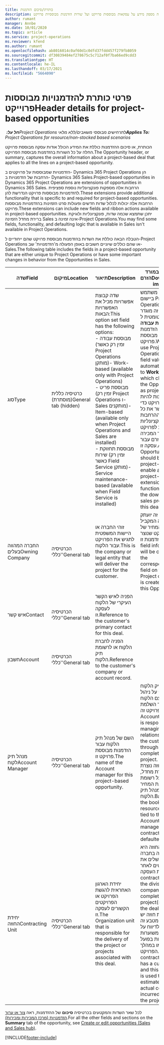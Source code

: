 ```yaml
---
title: כותרת/סיכום הזדמנות
description: נושא זה מספק מידע על עסקאות מבוססות פרויקט ועל שורות הזדמנות מבוססיות פרויקט.
author: rumant
manager: Annbe
ms.date: 10/01/2020
ms.topic: article
ms.service: project-operations
ms.reviewer: kfend
ms.author: rumant
ms.openlocfilehash: ab8016014c0af60d1c0dfd37fdd457f279fb8059
ms.sourcegitcommit: df30839484ef278675c5c712af0f7ba66ed9cdd3
ms.translationtype: HT
ms.contentlocale: he-IL
ms.lasthandoff: 03/17/2021
ms.locfileid: "5664090"
---
```

# <a name="header-details-for-project-based-opportunities"></a><span data-ttu-id="bbb93-103">פרטי כותרת להזדמנויות מבוססות פרוייקט</span><span class="sxs-lookup"><span data-stu-id="bbb93-103">Header details for project-based opportunities</span></span>

<span data-ttu-id="bbb93-104">_**חל על:** ‏Project Operations לתרחישים מבוססי משאבים/ללא מלאי_</span><span class="sxs-lookup"><span data-stu-id="bbb93-104">_**Applies To:** Project Operations for resource/non-stocked based scenarios_</span></span>


<span data-ttu-id="bbb93-105">הכותרת, או סיכום ההזדמנות כוללת את המידע הכולל אודות עסקה מבוססת פרויקט החלה על כל השורות בהזדמנות מבוססת הפרויקט.</span><span class="sxs-lookup"><span data-stu-id="bbb93-105">The Opportunity header, or summary, captures the overall information about a project-based deal that applies to all the lines on a project-based opportunity.</span></span>

<span data-ttu-id="bbb93-106">הזדמנויות שמבוססות על פרויקטים ב- Dynamics 365 Project Operations הן הרחבות של הזדמנויות ב- Dynamics 365 Sales.</span><span class="sxs-lookup"><span data-stu-id="bbb93-106">Project-based opportunities in Dynamics 365 Project Operations are extensions of opportunities in Dynamics 365 Sales.</span></span> <span data-ttu-id="bbb93-107">הרחבות אלה מספקות פונקציונליות נוספת ספציפית להזדמנויות מבוססות פרויקט הנדרשת להן.</span><span class="sxs-lookup"><span data-stu-id="bbb93-107">These extensions provide additional functionality that is specific to and required for project-based opportunities.</span></span> <span data-ttu-id="bbb93-108">הרחבות אלה יכולות לכלול שדות חדשים ופעולות סרט הזמינות בהזדמנויות מבוססות פרויקט.</span><span class="sxs-lookup"><span data-stu-id="bbb93-108">These extensions can include new fields and ribbon actions available in project-based opportunities.</span></span> <span data-ttu-id="bbb93-109">יתכן שתמצא שכמה שדות, פונקציונליות ולוגיקת ברירת מחדל הזמינה Sales אינה זמינה ב-Project Operations.</span><span class="sxs-lookup"><span data-stu-id="bbb93-109">You may find some fields, functionality, and defaulting logic that is available in Sales isn't available in Project Operations.</span></span>

<span data-ttu-id="bbb93-110">הטבלה הבאה כוללת את השדות בהזדמנות מבוססת פרויקט שהם ייחודיים ל-Project Operations או שהם כוללים שיוניים חשובים באופן הפעולה מ'הזדמנויות' שב-Sales.</span><span class="sxs-lookup"><span data-stu-id="bbb93-110">The following table includes the fields in a project-based opportunity that are either unique to Project Operations or have some important changes in behavior from the Opportunities in Sales.</span></span>

| <span data-ttu-id="bbb93-111">**שדה**</span><span class="sxs-lookup"><span data-stu-id="bbb93-111">**Field**</span></span> | <span data-ttu-id="bbb93-112">**מיקום**</span><span class="sxs-lookup"><span data-stu-id="bbb93-112">**Location**</span></span> | <span data-ttu-id="bbb93-113">**תיאור**</span><span class="sxs-lookup"><span data-stu-id="bbb93-113">**Description**</span></span> | <span data-ttu-id="bbb93-114">**השפעה במורד הזרם**</span><span class="sxs-lookup"><span data-stu-id="bbb93-114">**Downstream impact**</span></span> |
| --- | --- | --- | --- |
| <span data-ttu-id="bbb93-115">סוג</span><span class="sxs-lookup"><span data-stu-id="bbb93-115">Type</span></span> | <span data-ttu-id="bbb93-116">כרטיסיה כללית (מוסתרת)</span><span class="sxs-lookup"><span data-stu-id="bbb93-116">General tab (hidden)</span></span> | <span data-ttu-id="bbb93-117">שדה קבוצת אפשרויות מכיל את האפשרויות הבאות:</span><span class="sxs-lookup"><span data-stu-id="bbb93-117">This option set field has the following options:</span></span></br><span data-ttu-id="bbb93-118">- מבוססת עבודה (זמין רק כאשר Project Operations מותקן)</span><span class="sxs-lookup"><span data-stu-id="bbb93-118">- Work-based (available only with Project Operations)</span></span></br><span data-ttu-id="bbb93-119">- מבוססת פריט (זמין רק Project Operations ו-Sales מותקנים)</span><span class="sxs-lookup"><span data-stu-id="bbb93-119">- Item-based (available only when Project Operations and Sales are installed)</span></span></br><span data-ttu-id="bbb93-120">- מבוססת תחזוקת שירות (זמין רק כאשר Field Service מותקן)</span><span class="sxs-lookup"><span data-stu-id="bbb93-120">- Service maintenance-based (available when Field Service is installed)</span></span> | <span data-ttu-id="bbb93-121">כאשר אתה משתמש ביישום Project Operations, הערך של שדה זה מוגדר אוטומטית ל **מבוססת עבודה** שמסווג את הזדמנות להזדמנות מבוססת פרויקט.</span><span class="sxs-lookup"><span data-stu-id="bbb93-121">When you use Project Operations, this field value is automatically set to **Work-based** which classifies the Opportunity as project-based.</span></span> <span data-ttu-id="bbb93-122">על ההזדמנות להיות מבוססת פרויקט כדי לאפשר את כל ההרחבות והפונקציונליות הספציפיות לפרויקט בתהליך המכירה במורד הזרם עבור עסקה זו.</span><span class="sxs-lookup"><span data-stu-id="bbb93-122">An Opportunity should be project-based to enable all project-specific extensions and functionality in the downstream sales process for this deal.</span></span> |
| <span data-ttu-id="bbb93-123">החברה המהווה בעלים</span><span class="sxs-lookup"><span data-stu-id="bbb93-123">Owning Company</span></span> | <span data-ttu-id="bbb93-124">הכרטיסיה 'כללי'</span><span class="sxs-lookup"><span data-stu-id="bbb93-124">General tab</span></span> | <span data-ttu-id="bbb93-125">זוהי החברה או היישות המשפטית לתגיש את הפרויקט עבור הלקוח.</span><span class="sxs-lookup"><span data-stu-id="bbb93-125">This is the company or legal entity that will deliver the project for the customer.</span></span> | <span data-ttu-id="bbb93-126">פרטי שדה זה יועתק לשדה המקביל בהצעת המחיר של הפרויקט שנוצר מהזדמנות זו.</span><span class="sxs-lookup"><span data-stu-id="bbb93-126">This field information will be copied to the corresponding field on the Project quote that is created from this Opportunity.</span></span> |
| <span data-ttu-id="bbb93-127">איש קשר</span><span class="sxs-lookup"><span data-stu-id="bbb93-127">Contact</span></span> | <span data-ttu-id="bbb93-128">הכרטיסיה 'כללי'</span><span class="sxs-lookup"><span data-stu-id="bbb93-128">General tab</span></span> | <span data-ttu-id="bbb93-129">הפניה לאיש הקשר העיקרי של הלקוח לעסקה זו.</span><span class="sxs-lookup"><span data-stu-id="bbb93-129">Reference to the customer's primary contact for this deal.</span></span> | |
| <span data-ttu-id="bbb93-130">חשבון</span><span class="sxs-lookup"><span data-stu-id="bbb93-130">Account</span></span> | <span data-ttu-id="bbb93-131">הכרטיסיה 'כללי'</span><span class="sxs-lookup"><span data-stu-id="bbb93-131">General tab</span></span> | <span data-ttu-id="bbb93-132">הפניה לחברת הלקוח או לרשומת תיק הלקוח.</span><span class="sxs-lookup"><span data-stu-id="bbb93-132">Reference to the customer's company or account record.</span></span> | |
| <span data-ttu-id="bbb93-133">מנהל תיק לקוח</span><span class="sxs-lookup"><span data-stu-id="bbb93-133">Account Manager</span></span> | <span data-ttu-id="bbb93-134">הכרטיסיה 'כללי'</span><span class="sxs-lookup"><span data-stu-id="bbb93-134">General tab</span></span> | <span data-ttu-id="bbb93-135">השם של מנהל תיק הלקוח עבור הזדמנות מבוססת פרויקט זו.</span><span class="sxs-lookup"><span data-stu-id="bbb93-135">The name of the Account manager for this project-based opportunity.</span></span> | <span data-ttu-id="bbb93-136">מנהל תיק הלקוח אחראי על ניהול הקשר עם הלקוח במהלך השלמת פרויקט זה.</span><span class="sxs-lookup"><span data-stu-id="bbb93-136">The Account manager is responsible for managing the relationship with the customer through the completion of this project.</span></span> <span data-ttu-id="bbb93-137">יחידת החוזה נוצרת כברירת מחדל, בהתבסס על רשומת להצעת המחיר הקשורה למנהל תיק הלקוח.</span><span class="sxs-lookup"><span data-stu-id="bbb93-137">Based on the bookable resource record tied to the Account manager, the contracting unit is defaulted.</span></span> |
| <span data-ttu-id="bbb93-138">יחידת החוזה</span><span class="sxs-lookup"><span data-stu-id="bbb93-138">Contracting Unit</span></span> | <span data-ttu-id="bbb93-139">הכרטיסיה 'כללי'</span><span class="sxs-lookup"><span data-stu-id="bbb93-139">General tab</span></span> | <span data-ttu-id="bbb93-140">יחידת הארגון האחראית להגשת הפרויקט או הפרויקטים הקשורים לעסקה זו.</span><span class="sxs-lookup"><span data-stu-id="bbb93-140">The Organization unit that is responsible for the delivery of the project or projects associated with this deal.</span></span> | <span data-ttu-id="bbb93-141">יחידת החוזה היא החטיבה בחברה שתשלים את הפרויקטים לאחר סגירת העסקה.</span><span class="sxs-lookup"><span data-stu-id="bbb93-141">The contracting unit is the division of the company that will complete the project(s) after the deal is closed.</span></span> <span data-ttu-id="bbb93-142">לכל יחידת חוזה יש מטבע, מטבע זה משמש לדיווח על עלויות משוערות ועלויות בפועל שנגרמו במהלך הפרויקט.</span><span class="sxs-lookup"><span data-stu-id="bbb93-142">Every contracting unit has a currency, and this currency is used to report estimated and actual costs incurred during the project.</span></span> |

<span data-ttu-id="bbb93-143">לכל שאר השדות והמקטעים בכרטיסיה **סיכום** של ההזדמנות, ראה [צור או ערוך הזדמנויות (מרכז המכירות ומכירות)](https://docs.microsoft.com/dynamics365/sales-enterprise/create-edit-opportunity-sales).</span><span class="sxs-lookup"><span data-stu-id="bbb93-143">For all the other fields and sections on the **Summary** tab of the opportunity, see [Create or edit opportunities (Sales and Sales hub)](https://docs.microsoft.com/dynamics365/sales-enterprise/create-edit-opportunity-sales).</span></span>


[!INCLUDE[footer-include](../includes/footer-banner.md)]
